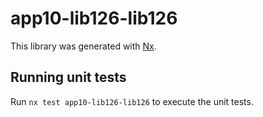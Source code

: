 # app10-lib126-lib126

This library was generated with [Nx](https://nx.dev).

## Running unit tests

Run `nx test app10-lib126-lib126` to execute the unit tests.
